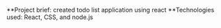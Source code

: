 **Project brief: created todo list application using react
**Technologies used: React, CSS, and node.js
